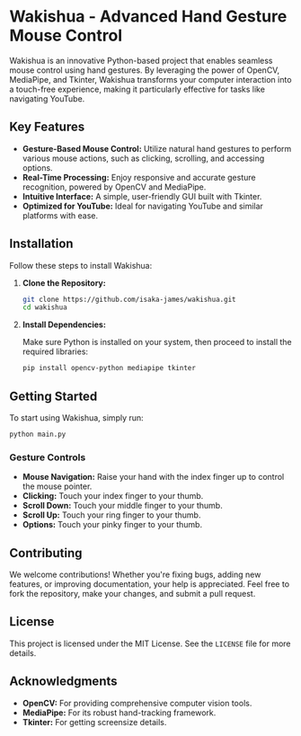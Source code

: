 # Wakishua - Advanced Hand Gesture Mouse Control

Wakishua is an innovative Python-based project that enables seamless mouse control using hand gestures. By leveraging the power of OpenCV, MediaPipe, and Tkinter, Wakishua transforms your computer interaction into a touch-free experience, making it particularly effective for tasks like navigating YouTube.

## Key Features

- **Gesture-Based Mouse Control:** Utilize natural hand gestures to perform various mouse actions, such as clicking, scrolling, and accessing options.
- **Real-Time Processing:** Enjoy responsive and accurate gesture recognition, powered by OpenCV and MediaPipe.
- **Intuitive Interface:** A simple, user-friendly GUI built with Tkinter.
- **Optimized for YouTube:** Ideal for navigating YouTube and similar platforms with ease.

## Installation

Follow these steps to install Wakishua:

1. **Clone the Repository:**

   ```bash
   git clone https://github.com/isaka-james/wakishua.git
   cd wakishua
   ```

2. **Install Dependencies:**

   Make sure Python is installed on your system, then proceed to install the required libraries:

   ```bash
   pip install opencv-python mediapipe tkinter
   ```

## Getting Started

To start using Wakishua, simply run:

```bash
python main.py
```

### Gesture Controls

- **Mouse Navigation:** Raise your hand with the index finger up to control the mouse pointer.
- **Clicking:** Touch your index finger to your thumb.
- **Scroll Down:** Touch your middle finger to your thumb.
- **Scroll Up:** Touch your ring finger to your thumb.
- **Options:** Touch your pinky finger to your thumb.

## Contributing

We welcome contributions! Whether you're fixing bugs, adding new features, or improving documentation, your help is appreciated. Feel free to fork the repository, make your changes, and submit a pull request.

## License

This project is licensed under the MIT License. See the `LICENSE` file for more details.

## Acknowledgments

- **OpenCV:** For providing comprehensive computer vision tools.
- **MediaPipe:** For its robust hand-tracking framework.
- **Tkinter:** For getting screensize details.
